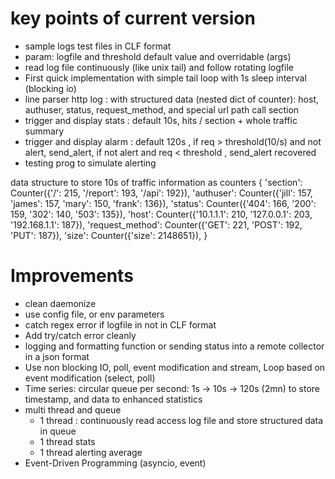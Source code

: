 # key points of current version
* sample logs test files in CLF format
* param: logfile and threshold default value and overridable (args)
* read log file continuously (like unix tail) and follow rotating logfile
* First quick implementation with simple tail loop with 1s sleep interval (blocking io)
* line parser http log : with structured data (nested dict of counter): host, authuser, status, request_method,  and special url path call section
* trigger and display stats : default 10s, hits / section + whole traffic summary
* trigger and display alarm : default 120s , if req > threshold(10/s) and not alert,  send_alert, if not alert and req < threshold , send_alert recovered
* testing prog to simulate alerting

data structure to store 10s of traffic information as counters
{
  'section': Counter({'/': 215, '/report': 193, '/api': 192}),
  'authuser': Counter({'jill': 157, 'james': 157, 'mary': 150, 'frank': 136}),
  'status': Counter({'404': 166, '200': 159, '302': 140, '503': 135}),
  'host': Counter({'10.1.1.1': 210, '127.0.0.1': 203, '192.168.1.1': 187}),
  'request_method': Counter({'GET': 221, 'POST': 192, 'PUT': 187}),
  'size': Counter({'size': 2148651}),
}

# Improvements
* clean daemonize
* use config file, or env parameters
* catch regex error if logfile in not in CLF format 
* Add try/catch error cleanly
* logging and formatting function or sending status into a remote collector in a json format
* Use non blocking IO, poll, event modification and stream, Loop based on event modification (select, poll)
* Time series: circular queue per second: 1s -> 10s -> 120s (2mn) to store timestamp, and data to enhanced statistics
* multi thread and queue
  * 1 thread : continuously read access log file and store structured data in queue
  * 1 thread stats
  * 1 thread alerting average
* Event-Driven Programming (asyncio, event)
